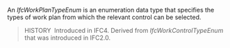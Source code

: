 An _IfcWorkPlanTypeEnum_ is an enumeration data type that specifies the types of work plan from which the relevant control can be selected.

> HISTORY&nbsp; Introduced in IFC4. Derived from _IfcWorkControlTypeEnum_ that was introduced in IFC2.0.